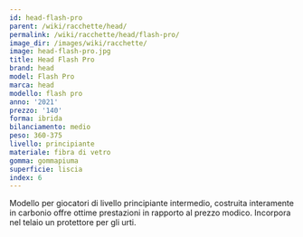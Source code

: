 ```yaml
---
id: head-flash-pro
parent: /wiki/racchette/head/
permalink: /wiki/racchette/head/flash-pro/
image_dir: /images/wiki/racchette/
image: head-flash-pro.jpg
title: Head Flash Pro
brand: head
model: Flash Pro
marca: head
modello: flash pro
anno: '2021'
prezzo: '140'
forma: ibrida
bilanciamento: medio
peso: 360-375
livello: principiante
materiale: fibra di vetro
gomma: gommapiuma
superficie: liscia
index: 6
---
```

Modello per giocatori di livello principiante intermedio, costruita interamente in carbonio offre ottime prestazioni in rapporto al prezzo modico. Incorpora nel telaio un protettore per gli urti.